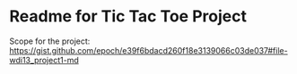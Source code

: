 # Readme for Tic Tac Toe Project

Scope for the project:
https://gist.github.com/epoch/e39f6bdacd260f18e3139066c03de037#file-wdi13_project1-md
